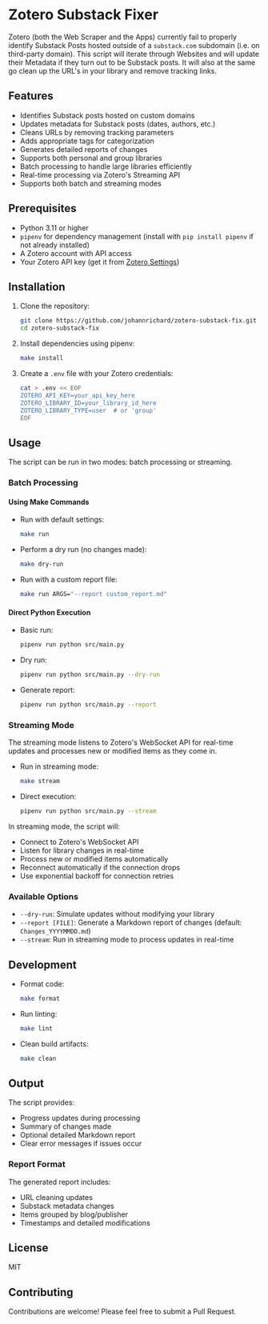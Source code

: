 # Zotero Substack Fixer

Zotero (both the Web Scraper and the Apps) currently fail to properly identify Substack Posts hosted outside of a `substack.com` subdomain (i.e. on third-party domain). This script will iterate through Websites and will update their Metadata if they turn out to be Substack posts. It will also at the same go clean up the URL's in your library and remove tracking links.

## Features

- Identifies Substack posts hosted on custom domains
- Updates metadata for Substack posts (dates, authors, etc.)
- Cleans URLs by removing tracking parameters
- Adds appropriate tags for categorization
- Generates detailed reports of changes
- Supports both personal and group libraries
- Batch processing to handle large libraries efficiently
- Real-time processing via Zotero's Streaming API
- Supports both batch and streaming modes

## Prerequisites

- Python 3.11 or higher
- `pipenv` for dependency management (install with `pip install pipenv` if not already installed)
- A Zotero account with API access
- Your Zotero API key (get it from [Zotero Settings](https://www.zotero.org/settings/keys))

## Installation

1. Clone the repository:

   ```bash
   git clone https://github.com/johannrichard/zotero-substack-fix.git
   cd zotero-substack-fix
   ```

2. Install dependencies using pipenv:

   ```bash
   make install
   ```

3. Create a `.env` file with your Zotero credentials:

   ```bash
   cat > .env << EOF
   ZOTERO_API_KEY=your_api_key_here
   ZOTERO_LIBRARY_ID=your_library_id_here
   ZOTERO_LIBRARY_TYPE=user  # or 'group'
   EOF
   ```

## Usage

The script can be run in two modes: batch processing or streaming.

### Batch Processing

#### Using Make Commands

- Run with default settings:

  ```bash
  make run
  ```

- Perform a dry run (no changes made):

  ```bash
  make dry-run
  ```

- Run with a custom report file:

  ```bash
  make run ARGS="--report custom_report.md"
  ```

#### Direct Python Execution

- Basic run:

  ```bash
  pipenv run python src/main.py
  ```

- Dry run:

  ```bash
  pipenv run python src/main.py --dry-run
  ```

- Generate report:

  ```bash
  pipenv run python src/main.py --report
  ```

### Streaming Mode

The streaming mode listens to Zotero's WebSocket API for real-time updates and processes new or modified items as they come in.

- Run in streaming mode:

  ```bash
  make stream
  ```

- Direct execution:

  ```bash
  pipenv run python src/main.py --stream
  ```

In streaming mode, the script will:

- Connect to Zotero's WebSocket API
- Listen for library changes in real-time
- Process new or modified items automatically
- Reconnect automatically if the connection drops
- Use exponential backoff for connection retries

### Available Options

- `--dry-run`: Simulate updates without modifying your library
- `--report [FILE]`: Generate a Markdown report of changes (default: `Changes_YYYYMMDD.md`)
- `--stream`: Run in streaming mode to process updates in real-time

## Development

- Format code:

  ```bash
  make format
  ```

- Run linting:

  ```bash
  make lint
  ```

- Clean build artifacts:

  ```bash
  make clean
  ```

## Output

The script provides:

- Progress updates during processing
- Summary of changes made
- Optional detailed Markdown report
- Clear error messages if issues occur

### Report Format

The generated report includes:

- URL cleaning updates
- Substack metadata changes
- Items grouped by blog/publisher
- Timestamps and detailed modifications

## License

MIT

## Contributing

Contributions are welcome! Please feel free to submit a Pull Request.
